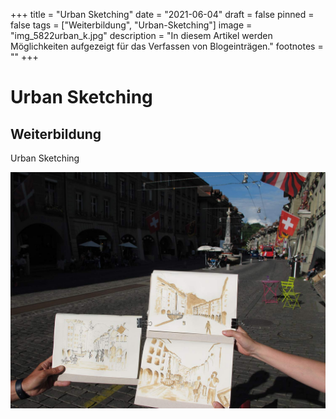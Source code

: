 +++
title = "Urban Sketching"
date = "2021-06-04"
draft = false
pinned = false
tags = ["Weiterbildung", "Urban-Sketching"]
image = "img_5822urban_k.jpg"
description = "In diesem Artikel werden Möglichkeiten aufgezeigt für das Verfassen von Blogeinträgen."
footnotes = ""
+++


# Urban Sketching 

## Weiterbildung



Urban Sketching

![Berner Altstadt](img_5831_urban_k.jpg)